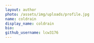 ```yaml
---
layout: author
photo: /assets/img/uploads/profile.jpg
name: coldrain
display_name: coldrain
bio: 
github_username: lcw3176
---
```


